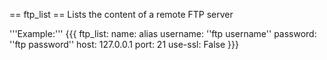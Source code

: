 
== ftp_list ==
Lists the content of a remote FTP server

'''Example:'''
{{{
ftp_list:
  name: alias
  username: ''ftp username''
  password: ''ftp password''
  host: 127.0.0.1
  port: 21
  use-ssl: False
}}}
